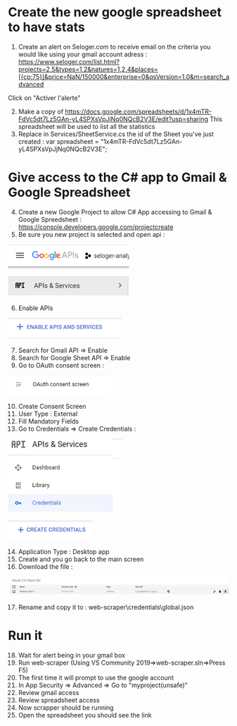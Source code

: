 # Create the new google spreadsheet to have stats
1. Create an alert on Seloger.com to receive email on the criteria you would like using your gmail account adress : https://www.seloger.com/list.html?projects=2,5&types=1,2&natures=1,2,4&places=[{cp:75}]&price=NaN/150000&enterprise=0&qsVersion=1.0&m=search_advanced

Click on "Activer l'alerte"

2. Make a copy of https://docs.google.com/spreadsheets/d/1x4mTR-FdVc5dt7Lz5GAn-yL4SPXsVpJjNq0NQcB2V3E/edit?usp=sharing
This spreadsheet will be used to list all the statistics
3. Replace in Services/SheetService.cs the id of the Sheet you've just created :
    var spreadsheet = "1x4mTR-FdVc5dt7Lz5GAn-yL4SPXsVpJjNq0NQcB2V3E";

# Give access to the C# app to Gmail & Google Spreadsheet

4. Create a new Google Project to allow C# App accessing to Gmail & Google Spreedsheet : https://console.developers.google.com/projectcreate
5. Be sure you new project is selected and open api :

![Step1](images/Step1.png)

6. Enable APIs

![Step2](images/Step2.png)

7. Search for Gmail API => Enable
8. Search for Google Sheet API => Enable
9. Go to OAuth consent screen :

![Step5](images/Step5.png)

10. Create Consent Screen
11. User Type : External
12. Fill Mandatory Fields
13. Go to Credentials => Create Credentials :

![Step3](images/Step3.png)

![Step3](images/Step4.png)

14. Application Type : Desktop app
15. Create and you go back to the main screen 
16. Download the file :

![Step3](images/Step6.png)

17. Rename and copy it to : web-scraper\credentials\global.json

# Run it

18. Wait for alert being in your gmail box
19. Run web-scraper (Using VS Community 2019=>web-scraper.sln=>Press F5)
20. The first time it will prompt to use the google account
21. In App Security => Advanced => Go to "myproject(unsafe)" 
22. Review gmail access
23. Review spreadsheet access
24. Now scrapper should be running
24. Open the spreadsheet you should see the link
